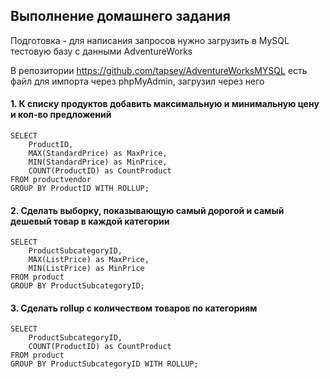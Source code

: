 ## Выполнение домашнего задания

Подготовка - для написания запросов нужно загрузить в MySQL тестовую базу с данными AdventureWorks

В репозитории https://github.com/tapsey/AdventureWorksMYSQL есть файл для импорта через phpMyAdmin, загрузил через него

#### 1. К списку продуктов добавить максимальную и минимальную цену и кол-во предложений

```
SELECT
    ProductID,
    MAX(StandardPrice) as MaxPrice,
    MIN(StandardPrice) as MinPrice,
    COUNT(ProductID) as CountProduct
FROM productvendor
GROUP BY ProductID WITH ROLLUP;
```

#### 2. Сделать выборку, показывающую самый дорогой и самый дешевый товар в каждой категории

```
SELECT
    ProductSubcategoryID,
    MAX(ListPrice) as MaxPrice,
    MIN(ListPrice) as MinPrice
FROM product
GROUP BY ProductSubcategoryID;
```

#### 3. Сделать rollup с количеством товаров по категориям

```
SELECT
    ProductSubcategoryID,
    COUNT(ProductID) as CountProduct
FROM product
GROUP BY ProductSubcategoryID WITH ROLLUP;
```
